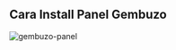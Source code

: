 ## Cara Install Panel Gembuzo

![gembuzo-panel](https://user-images.githubusercontent.com/95600912/181494887-ca53f77e-f046-4ea6-9dab-72a1ff854041.jpg)



